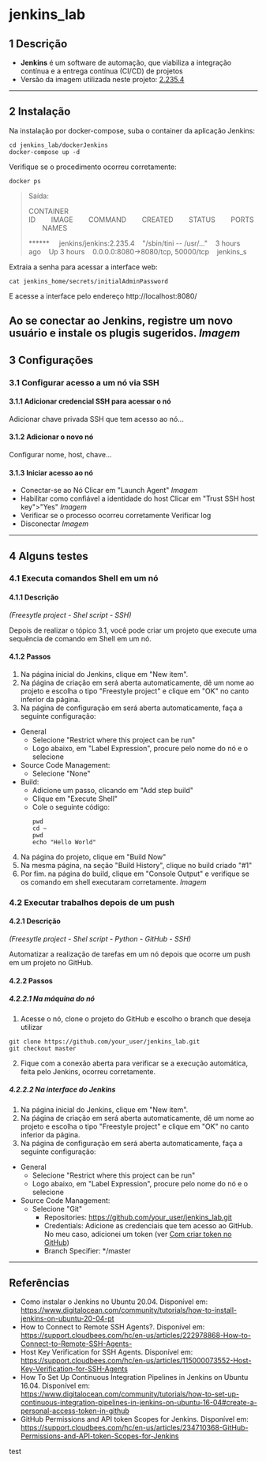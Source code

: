 # jenkins_lab
## 1 Descrição
- **Jenkins** é um software de automação, que viabiliza a integração contínua e a entrega contínua (CI/CD) de projetos
- Versão da imagem utilizada neste projeto: [2.235.4](https://hub.docker.com/layers/jenkins/jenkins/2.235.4/images/sha256-63af286d97cd125b7735e6dae7cb504956facf3be91c0d332f724ea528a74121?context=explore)
---

## 2 Instalação
Na instalação por docker-compose, suba o container da aplicação Jenkins:
```console
cd jenkins_lab/dockerJenkins
docker-compose up -d
```
Verifique se o procedimento ocorreu corretamente:
```console
docker ps
```
> Saída:
>
> CONTAINER ID&nbsp;&nbsp;&nbsp;&nbsp;&nbsp;&nbsp;&nbsp;&nbsp;IMAGE&nbsp;&nbsp;&nbsp;&nbsp;&nbsp;&nbsp;&nbsp;&nbsp;COMMAND&nbsp;&nbsp;&nbsp;&nbsp;&nbsp;&nbsp;&nbsp;&nbsp;CREATED&nbsp;&nbsp;&nbsp;&nbsp;&nbsp;&nbsp;&nbsp;&nbsp;STATUS&nbsp;&nbsp;&nbsp;&nbsp;&nbsp;&nbsp;&nbsp;&nbsp;PORTS&nbsp;&nbsp;&nbsp;&nbsp;&nbsp;&nbsp;&nbsp;&nbsp;NAMES
> 
> ****** &nbsp;&nbsp;&nbsp;&nbsp;jenkins/jenkins:2.235.4&nbsp;&nbsp;&nbsp;&nbsp;"/sbin/tini -- /usr/…"&nbsp;&nbsp;&nbsp;&nbsp;3 hours ago&nbsp;&nbsp;&nbsp;&nbsp;Up 3 hours&nbsp;&nbsp;&nbsp;&nbsp;0.0.0.0:8080->8080/tcp, 50000/tcp&nbsp;&nbsp;&nbsp;&nbsp;jenkins_s
> 
Extraia a senha para acessar a interface web:
```console
cat jenkins_home/secrets/initialAdminPassword  
```
E acesse a interface pelo endereço http://localhost:8080/

Ao se conectar ao Jenkins, registre um novo usuário e instale os plugis sugeridos.
*Imagem*
---

## 3 Configurações
### 3.1 Configurar acesso a um nó via SSH
#### 3.1.1 Adicionar credencial SSH para acessar o nó
Adicionar chave privada SSH que tem acesso ao nó...

#### 3.1.2 Adicionar o novo nó
Configurar nome, host, chave...

#### 3.1.3 Iniciar acesso ao nó
- Conectar-se ao Nó
Clicar em "Launch Agent"
*Imagem*
- Habilitar como confiável a identidade do host
Clicar em "Trust SSH host key">"Yes"
*Imagem*
- Verificar se o processo ocorreu corretamente
Verificar log
- Disconectar
*Imagem*
---

## 4 Alguns testes
### 4.1 Executa comandos Shell em um nó
#### 4.1.1 Descrição

_(Freesytle project - Shel script - SSH)_

Depois de realizar o tópico 3.1, você pode criar um projeto que execute uma sequência de comando em Shell em um nó.

#### 4.1.2 Passos
1. Na página inicial do Jenkins, clique em "New item".
2. Na ṕágina de criação em será aberta automaticamente, dê um nome ao projeto e escolha o tipo "Freestyle project" e clique em "OK" no canto inferior da página.
3. Na página de configuração em será aberta automaticamente, faça a seguinte configuração:
- General
    - Selecione "Restrict where this project can be run"
    - Logo abaixo, em "Label Expression", procure pelo nome do nó e o selecione
- Source Code Management:
    - Selecione "None"
- Build:
    - Adicione um passo, clicando em "Add step build"
    - Clique em "Execute Shell"
    - Cole o seguinte código:
        ```shell
        pwd
        cd ~
        pwd
        echo "Hello World"
        ```
4. Na página do projeto, clique em "Build Now"
5. Na mesma página, na seção "Build History", clique no build criado "#1"
6. Por fim. na página do build, clique em "Console Output" e verifique se os comando em shell executaram corretamente.
*Imagem*


### 4.2 Executar trabalhos depois de um push
#### 4.2.1 Descrição
_(Freesytle project - Shel script - Python - GitHub - SSH)_

Automatizar a realização de tarefas em um nó depois que ocorre um push em um projeto no GitHub.

#### 4.2.2 Passos
##### 4.2.2.1 Na máquina do nó
1. Acesse o nó, clone o projeto do GitHub e escolho o branch que deseja utilizar
```console
git clone https://github.com/your_user/jenkins_lab.git
git checkout master
```
2. Fique com a conexão aberta para verificar se a execução automática, feita pelo Jenkins, ocorreu corretamente.

##### 4.2.2.2 Na interface do Jenkins
1. Na página inicial do Jenkins, clique em "New item".
2. Na ṕágina de criação em será aberta automaticamente, dê um nome ao projeto e escolha o tipo "Freestyle project" e clique em "OK" no canto inferior da página.
3. Na página de configuração em será aberta automaticamente, faça a seguinte configuração:
- General
    - Selecione "Restrict where this project can be run"
    - Logo abaixo, em "Label Expression", procure pelo nome do nó e o selecione
- Source Code Management:
    - Selecione "Git"
        - Repositories: https://github.com/your_user/jenkins_lab.git
        - Credentials: Adicione as credenciais que tem acesso ao GitHub. No meu caso, adicionei um token (ver [Com criar token no GitHub](https://))
        - Branch Specifier: */master
---

## Referências
- Como instalar o Jenkins no Ubuntu 20.04. Disponível em: https://www.digitalocean.com/community/tutorials/how-to-install-jenkins-on-ubuntu-20-04-pt
- How to Connect to Remote SSH Agents?. Disponível em: https://support.cloudbees.com/hc/en-us/articles/222978868-How-to-Connect-to-Remote-SSH-Agents-
- Host Key Verification for SSH Agents. Disponível em: https://support.cloudbees.com/hc/en-us/articles/115000073552-Host-Key-Verification-for-SSH-Agents
- How To Set Up Continuous Integration Pipelines in Jenkins on Ubuntu 16.04. Disponível em: https://www.digitalocean.com/community/tutorials/how-to-set-up-continuous-integration-pipelines-in-jenkins-on-ubuntu-16-04#create-a-personal-access-token-in-github
- GitHub Permissions and API token Scopes for Jenkins. Disponível em: https://support.cloudbees.com/hc/en-us/articles/234710368-GitHub-Permissions-and-API-token-Scopes-for-Jenkins

test